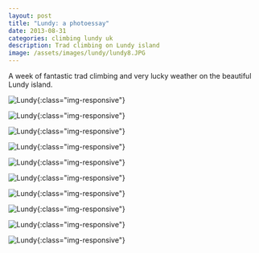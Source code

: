 ```yaml
---
layout: post
title: "Lundy: a photoessay"
date: 2013-08-31
categories: climbing lundy uk
description: Trad climbing on Lundy island
image: /assets/images/lundy/lundy8.JPG
---
```


A week of fantastic trad climbing and very lucky weather on the beautiful Lundy island.

![Lundy](/assets/images/lundy/lundy/2.JPG){:class="img-responsive"}

![Lundy](/assets/images/lundy/lundy/3.JPG){:class="img-responsive"}

![Lundy](/assets/images/lundy/lundy/5.JPG){:class="img-responsive"}

![Lundy](/assets/images/lundy/lundy/6.JPG){:class="img-responsive"}

![Lundy](/assets/images/lundy/lundy/9.JPG){:class="img-responsive"}

![Lundy](/assets/images/lundy/lundy/11.JPG){:class="img-responsive"}

![Lundy](/assets/images/lundy/lundy/12.JPG){:class="img-responsive"}

![Lundy](/assets/images/lundy/lundy/13.JPG){:class="img-responsive"}

![Lundy](/assets/images/lundy/lundy/14.JPG){:class="img-responsive"}

![Lundy](/assets/images/lundy/lundy/20.JPG){:class="img-responsive"}

